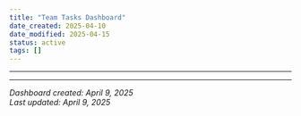 ```yaml
---
title: "Team Tasks Dashboard"
date_created: 2025-04-10
date_modified: 2025-04-15
status: active
tags: []
---
```


---

---


*Dashboard created: April 9, 2025*  
*Last updated: April 9, 2025*
